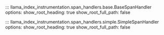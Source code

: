 ::: llama_index_instrumentation.span_handlers.base.BaseSpanHandler
    options:
      show_root_heading: true
      show_root_full_path: false

::: llama_index_instrumentation.span_handlers.simple.SimpleSpanHandler
    options:
      show_root_heading: true
      show_root_full_path: false
